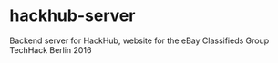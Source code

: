# hackhub-server
Backend server for HackHub, website for the eBay Classifieds Group TechHack Berlin 2016
